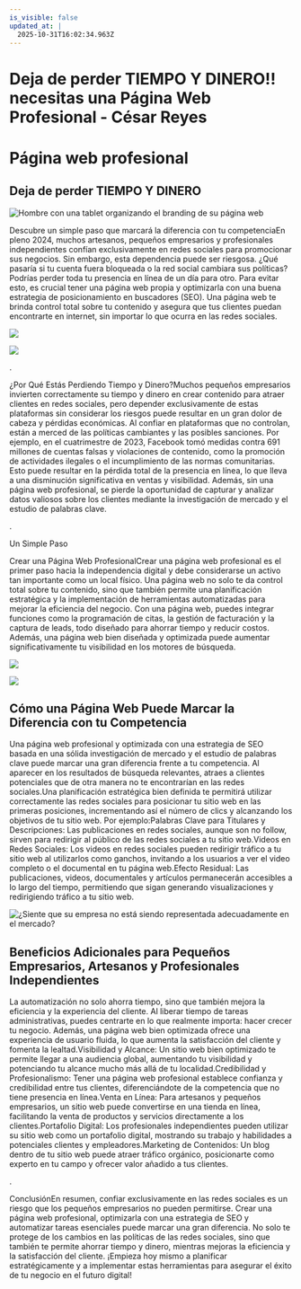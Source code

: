 ```yaml
---
is_visible: false
updated_at: |
  2025-10-31T16:02:34.963Z
---
```


# Deja de perder TIEMPO Y DINERO!! necesitas una Página Web Profesional - César Reyes
# Página web profesional
## Deja de perder TIEMPO Y DINERO
![Hombre con una tablet organizando el branding de su página web](https://cesarreyesjaramillo.com/wp-content/uploads/2023/04/portafolio-digital.webp)
Descubre un simple paso que marcará la diferencia con tu competenciaEn pleno 2024, muchos artesanos, pequeños empresarios y profesionales independientes confían exclusivamente en redes sociales para promocionar sus negocios. Sin embargo, esta dependencia puede ser riesgosa. ¿Qué pasaría si tu cuenta fuera bloqueada o la red social cambiara sus políticas? Podrías perder toda tu presencia en línea de un día para otro. Para evitar esto, es crucial tener una página web propia y optimizarla con una buena estrategia de posicionamiento en buscadores (SEO). Una página web te brinda control total sobre tu contenido y asegura que tus clientes puedan encontrarte en internet, sin importar lo que ocurra en las redes sociales.
![](https://cesarreyesjaramillo.com/wp-content/uploads/2023/01/Chatbot-o-bot-whatsapp-business-y-Messenger-celular3-1024x1024.png)
![](https://cesarreyesjaramillo.com/wp-content/uploads/2023/01/frame-about-nikicivi-3.png)
.
¿Por Qué Estás Perdiendo Tiempo y Dinero?Muchos pequeños empresarios invierten correctamente su tiempo y dinero en crear contenido para atraer clientes en redes sociales, pero depender exclusivamente de estas plataformas sin considerar los riesgos puede resultar en un gran dolor de cabeza y pérdidas económicas. Al confiar en plataformas que no controlan, están a merced de las políticas cambiantes y las posibles sanciones. Por ejemplo, en el cuatrimestre de 2023, Facebook tomó medidas contra 691 millones de cuentas falsas y violaciones de contenido, como la promoción de actividades ilegales o el incumplimiento de las normas comunitarias. Esto puede resultar en la pérdida total de la presencia en línea, lo que lleva a una disminución significativa en ventas y visibilidad. Además, sin una página web profesional, se pierde la oportunidad de capturar y analizar datos valiosos sobre los clientes mediante la investigación de mercado y el estudio de palabras clave.
.
Un Simple Paso
Crear una Página Web ProfesionalCrear una página web profesional es el primer paso hacia la independencia digital y debe considerarse un activo tan importante como un local físico. Una página web no solo te da control total sobre tu contenido, sino que también permite una planificación estratégica y la implementación de herramientas automatizadas para mejorar la eficiencia del negocio. Con una página web, puedes integrar funciones como la programación de citas, la gestión de facturación y la captura de leads, todo diseñado para ahorrar tiempo y reducir costos. Además, una página web bien diseñada y optimizada puede aumentar significativamente tu visibilidad en los motores de búsqueda.
![](https://cesarreyesjaramillo.com/wp-content/uploads/2023/01/Chatbot-o-bot-whatsapp-business-y-Messenger-celular3-1024x1024.png)
![](https://cesarreyesjaramillo.com/wp-content/uploads/2023/01/frame-about-nikicivi-3.png)
## Cómo una Página Web Puede Marcar la Diferencia con tu Competencia
Una página web profesional y optimizada con una estrategia de SEO basada en una sólida investigación de mercado y el estudio de palabras clave puede marcar una gran diferencia frente a tu competencia. Al aparecer en los resultados de búsqueda relevantes, atraes a clientes potenciales que de otra manera no te encontrarían en las redes sociales.Una planificación estratégica bien definida te permitirá utilizar correctamente las redes sociales para posicionar tu sitio web en las primeras posiciones, incrementando así el número de clics y alcanzando los objetivos de tu sitio web. Por ejemplo:Palabras Clave para Titulares y Descripciones: Las publicaciones en redes sociales, aunque son no follow, sirven para redirigir al público de las redes sociales a tu sitio web.Videos en Redes Sociales: Los videos en redes sociales pueden redirigir tráfico a tu sitio web al utilizarlos como ganchos, invitando a los usuarios a ver el video completo o el documental en tu página web.Efecto Residual: Las publicaciones, videos, documentales y artículos permanecerán accesibles a lo largo del tiempo, permitiendo que sigan generando visualizaciones y redirigiendo tráfico a tu sitio web.
![¿Siente que su empresa no está siendo representada adecuadamente en el mercado?](https://cesarreyesjaramillo.com/wp-content/uploads/2023/01/¿Frustracion-por-la-falta-de-clientes-992-×-1074-px-7-946x1024.png)
## Beneficios Adicionales para Pequeños Empresarios, Artesanos y Profesionales Independientes
La automatización no solo ahorra tiempo, sino que también mejora la eficiencia y la experiencia del cliente. Al liberar tiempo de tareas administrativas, puedes centrarte en lo que realmente importa: hacer crecer tu negocio. Además, una página web bien optimizada ofrece una experiencia de usuario fluida, lo que aumenta la satisfacción del cliente y fomenta la lealtad.Visibilidad y Alcance: Un sitio web bien optimizado te permite llegar a una audiencia global, aumentando tu visibilidad y potenciando tu alcance mucho más allá de tu localidad.Credibilidad y Profesionalismo: Tener una página web profesional establece confianza y credibilidad entre tus clientes, diferenciándote de la competencia que no tiene presencia en línea.Venta en Línea: Para artesanos y pequeños empresarios, un sitio web puede convertirse en una tienda en línea, facilitando la venta de productos y servicios directamente a los clientes.Portafolio Digital: Los profesionales independientes pueden utilizar su sitio web como un portafolio digital, mostrando su trabajo y habilidades a potenciales clientes y empleadores.Marketing de Contenidos: Un blog dentro de tu sitio web puede atraer tráfico orgánico, posicionarte como experto en tu campo y ofrecer valor añadido a tus clientes.
.
ConclusiónEn resumen, confiar exclusivamente en las redes sociales es un riesgo que los pequeños empresarios no pueden permitirse. Crear una página web profesional, optimizarla con una estrategia de SEO y automatizar tareas esenciales puede marcar una gran diferencia. No solo te protege de los cambios en las políticas de las redes sociales, sino que también te permite ahorrar tiempo y dinero, mientras mejoras la eficiencia y la satisfacción del cliente. ¡Empieza hoy mismo a planificar estratégicamente y a implementar estas herramientas para asegurar el éxito de tu negocio en el futuro digital!